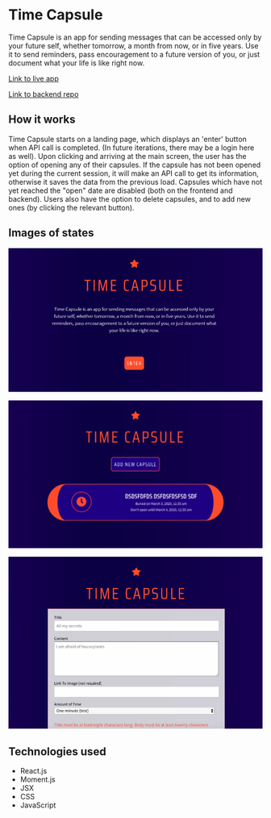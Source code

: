 <h1>Time Capsule</h1>

Time Capsule is an app for sending messages that can be accessed only by your future self, whether tomorrow, a month from now, or in five years. Use it to send reminders, pass encouragement to a future version of you, or just document what your life is like right now.
 

[Link to live app](https://timecapsule.now.sh/)

[Link to backend repo](https://github.com/gusmcnair/TimeCapsuleAPI)

<h2>How it works</h2>
Time Capsule starts on a landing page, which displays an 'enter' button when API call is completed. (In future iterations, there may be a login here as well). Upon clicking and arriving at the main screen, the user has the option of opening any of their capsules. If the capsule has not been opened yet during the current session, it will make an API call to get its information, otherwise it saves the data from the previous load. Capsules which have not yet reached the "open" date are disabled (both on the frontend and backend). Users also have the option to delete capsules, and to add new ones (by clicking the relevant button).


<h2>Images of states</h2>

![Landing page](https://github.com/gusmcnair/TimeCapsuleClient2/blob/master/src/graphics/openpage.png?raw=true)

![Main view](https://github.com/gusmcnair/TimeCapsuleClient2/blob/master/src/graphics/capsulespage.png?raw=true)

![Add capsule view](https://github.com/gusmcnair/TimeCapsuleClient2/blob/master/src/graphics/newcapsulepage.png?raw=true)

<h2>Technologies used</h2>
<ul>
    <li>React.js</li>
    <li>Moment.js</li>
    <li>JSX</li>
    <li>CSS</li>
    <li>JavaScript</li>
</ul>

